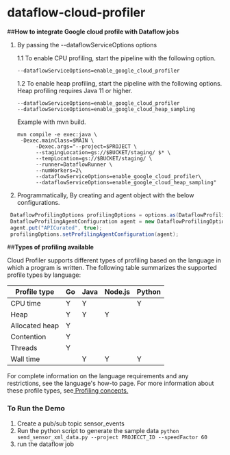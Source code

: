 # dataflow-cloud-profiler

##**How to integrate Google cloud profile with Dataflow jobs**

1. By passing the --dataflowServiceOptions options

    1.1 To enable CPU profiling, start the pipeline with the following option.
    
    ```
    --dataflowServiceOptions=enable_google_cloud_profiler
    ```

   1.2 To enable heap profiling, start the pipeline with the following options. Heap profiling requires Java 11 or higher.
    ```shell
    --dataflowServiceOptions=enable_google_cloud_profiler
    --dataflowServiceOptions=enable_google_cloud_heap_sampling
    
    ```

    Example with mvn build. 
    ```shell
    mvn compile -e exec:java \
     -Dexec.mainClass=$MAIN \
          -Dexec.args="--project=$PROJECT \
          --stagingLocation=gs://$BUCKET/staging/ $* \
          --tempLocation=gs://$BUCKET/staging/ \
          --runner=DataflowRunner \
          --numWorkers=2\
          --dataflowServiceOptions=enable_google_cloud_profiler\
          --dataflowServiceOptions=enable_google_cloud_heap_sampling"
    ```

2. Programmatically, By creating and agent object with the below configurations.
 ```java
  DataflowProfilingOptions profilingOptions = options.as(DataflowProfilingOptions.class);    
  DataflowProfilingAgentConfiguration agent = new DataflowProfilingOptions.DataflowProfilingAgentConfiguration();
  agent.put("APICurated", true);
  profilingOptions.setProfilingAgentConfiguration(agent);
```

##**Types of profiling available**

Cloud Profiler supports different types of profiling based on the language in which a program is written. 
The following table summarizes the supported profile types by language:

Profile type|Go|Java|Node.js|Python
---|---|---|---|---
CPU time |Y|Y| |Y
Heap|Y|Y|Y
Allocated heap|Y			
Contention|Y	
Threads|Y			
Wall time| |Y|Y|Y

For complete information on the language requirements and any restrictions, see the language's how-to page.
For more information about these profile types, see[ Profiling concepts.](https://cloud.google.com/profiler/docs/concepts-profiling)

### To Run the Demo 

1. Create a pub/sub topic sensor_events 
2. Run the python script to generate the sample data ```python send_sensor_xml_data.py --project PROJECCT_ID --speedFactor 60```
3. run the dataflow job 
